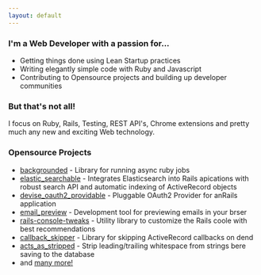```yaml
---
layout: default
---
```


### I'm a Web Developer with a passion for...

* Getting things done using Lean Startup practices
* Writing elegantly simple code with Ruby and Javascript
* Contributing to Opensource projects and building up developer communities

### But that's not all!

I focus on Ruby, Rails, Testing, REST API's, Chrome extensions and pretty much any new and exciting Web technology.

### Opensource Projects

* [backgrounded](http://github.com/wireframe/backgrounded) - Library for running async ruby jobs
* [elastic\_searchable](http://github.com/socialcast/elastic_searchable) - Integrates Elasticsearch into Rails apications with robust search API and automatic indexing of ActiveRecord objects
* [devise\_oauth2\_providable](https://github.com/socialcast/devise_oauth2_providable) - Pluggable OAuth2 Provider for anRails application
* [email\_preview](https://github.com/wireframe/email_preview) - Development tool for previewing emails in your brser
* [rails-console-tweaks](https://github.com/wireframe/rails-console-tweaks) - Utility library to customize the Rails coole with best recommendations
* [callback\_skipper](https://github.com/wireframe/callback_skipper) - Library for skipping ActiveRecord callbacks on dend
* [acts\_as\_stripped](https://github.com/wireframe/acts_as_stripped) - Strip leading/trailing whitespace from strings bere saving to the database
* and [many more!](http://github.com/wireframe)
